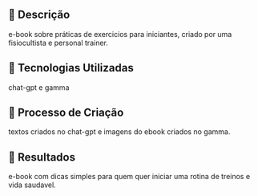 ## 📒 Descrição
e-book sobre práticas de exercicios para iniciantes, criado por uma fisiocultista e personal trainer.

## 🤖 Tecnologias Utilizadas
chat-gpt e gamma

## 🧐 Processo de Criação
textos criados no chat-gpt e imagens do ebook criados no gamma.

## 🚀 Resultados
e-book com dicas simples para quem quer iniciar uma rotina de treinos e vida saudavel. 
